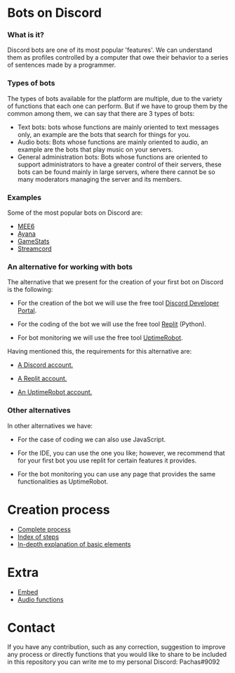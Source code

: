 # Bots on Discord 

### What is it?

Discord bots are one of its most popular 'features'. We can understand them as profiles controlled by a computer that owe their behavior to a series of sentences made by a programmer.


### Types of bots

The types of bots available for the platform are multiple, due to the variety of functions that each one can perform. But if we have to group them by the common among them, we can say that there are 3 types of bots:
- Text bots: bots whose functions are mainly oriented to text messages only, an example are the bots that search for things for you.
- Audio bots: Bots whose functions are mainly oriented to audio, an example are the bots that play music on your servers.
- General administration bots: Bots whose functions are oriented to support administrators to have a greater control of their servers, these bots can be found mainly in large servers, where there cannot be so many moderators managing the server and its members.


### Examples

Some of the most popular bots on Discord are:
- [MEE6](https://mee6.xyz/)
- [Ayana](https://ayana.io/)
- [GameStats](https://gamestats.gg/)
- [Streamcord](https://streamcord.io/twitch/)


### An alternative for working with bots

The alternative that we present for the creation of your first bot on Discord is the following: 

- For the creation of the bot we will use the free tool [Discord Developer Portal](https://discord.com/developers/applications).

- For the coding of the bot we will use the free tool [Replit](https://replit.com/~) (Python).

- For bot monitoring we will use the free tool [UptimeRobot](https://uptimerobot.com/login?rt=https://uptimerobot.com/dashboard#789413743).

Having mentioned this, the requirements for this alternative are:

- [A Discord account.](https://discord.com/)

- [A Replit account.](https://replit.com/signup)

- [An UptimeRobot account.](https://uptimerobot.com/signUp)


### Other alternatives

In other alternatives we have:

- For the case of coding we can also use JavaScript.

- For the IDE, you can use the one you like; however, we recommend that for your first bot you use replit for certain features it provides.

- For the bot monitoring you can use any page that provides the same functionalities as UptimeRobot. 

# Creation process

- [Complete process](https://github.com/VictorFloresJuarez/Workshop-Bots-en-Discord/blob/main/Sections/Creation%20process/Complete%20process.md)
- [Index of steps](https://github.com/VictorFloresJuarez/Workshop-Bots-en-Discord/blob/main/Sections/Creation%20process/Index%20of%20steps.md)
- [In-depth explanation of basic elements](https://github.com/VictorFloresJuarez/Workshop-Bots-en-Discord/blob/main/Sections/Creation%20process/Explanation%20of%20elements.md)


# Extra

- [Embed](https://github.com/VictorFloresJuarez/Workshop-Bots-en-Discord/blob/main/Sections/Extras/Embed.md)
- [Audio functions](https://github.com/VictorFloresJuarez/Workshop-Bots-en-Discord/blob/main/Sections/Extras/Audio%20functions.md)


# Contact

If you have any contribution, such as any correction, suggestion to improve any process or directly functions that you would like to share to be included in this repository you can write me to my personal Discord: Pachas#9092
